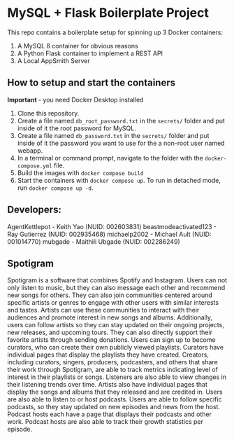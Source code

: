 # MySQL + Flask Boilerplate Project

This repo contains a boilerplate setup for spinning up 3 Docker containers:

1. A MySQL 8 container for obvious reasons
1. A Python Flask container to implement a REST API
1. A Local AppSmith Server

## How to setup and start the containers

**Important** - you need Docker Desktop installed

1. Clone this repository.
1. Create a file named `db_root_password.txt` in the `secrets/` folder and put inside of it the root password for MySQL.
1. Create a file named `db_password.txt` in the `secrets/` folder and put inside of it the password you want to use for the a non-root user named webapp.
1. In a terminal or command prompt, navigate to the folder with the `docker-compose.yml` file.
1. Build the images with `docker compose build`
1. Start the containers with `docker compose up`. To run in detached mode, run `docker compose up -d`.

## Developers:

AgentKettlepot - Keith Yao (NUID: 002603831)
beastmodeactivated123 - Ray Gutierrez (NUID: 002935468)
michaelp2002 - Michael Ault (NUID: 001014770)
mubgade - Maithili Ubgade (NUID: 002286249)

## Spotigram

Spotigram is a software that combines Spotify and Instagram. Users can not only listen to music, but they can also message each other and recommend new songs for others. They can also join communities centered around specific artists or genres to engage with other users with similar interests and tastes. Artists can use these communities to interact with their audiences and promote interest in new songs and albums. Additionally, users can follow artists so they can stay updated on their ongoing projects, new releases, and upcoming tours. They can also directly support their favorite artists through sending donations. Users can sign up to become curators, who can create their own publicly viewed playlists. Curators have individual pages that display the playlists they have created. Creators, including curators, singers, producers, podcasters, and others that share their work through Spotigram, are able to track metrics indicating level of interest in their playlists or songs. Listeners are also able to view changes in their listening trends over time. Artists also have individual pages that display the songs and albums that they released and are credited in. Users are also able to listen to or host podcasts. Users are able to follow specific podcasts, so they stay updated on new episodes and news from the host. Podcast hosts each have a page that displays their podcasts and other work. Podcast hosts are also able to track their growth statistics per episode.
